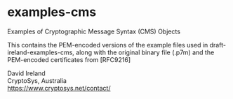 # examples-cms
Examples of Cryptographic Message Syntax (CMS) Objects

This contains the PEM-encoded versions of the example files used in draft-ireland-examples-cms, along with the
original binary file (.p7m) and the PEM-encoded certificates from [RFC9216]

David Ireland  
CryptoSys, Australia  
<https://www.cryptosys.net/contact/>
